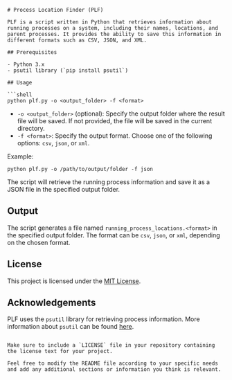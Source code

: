 ```
# Process Location Finder (PLF)

PLF is a script written in Python that retrieves information about running processes on a system, including their names, locations, and parent processes. It provides the ability to save this information in different formats such as CSV, JSON, and XML.

## Prerequisites

- Python 3.x
- psutil library (`pip install psutil`)

## Usage

```shell
python plf.py -o <output_folder> -f <format>
```

- `-o <output_folder>` (optional): Specify the output folder where the result file will be saved. If not provided, the file will be saved in the current directory.
- `-f <format>`: Specify the output format. Choose one of the following options: `csv`, `json`, or `xml`.

Example:
```shell
python plf.py -o /path/to/output/folder -f json
```

The script will retrieve the running process information and save it as a JSON file in the specified output folder.

## Output

The script generates a file named `running_process_locations.<format>` in the specified output folder. The format can be `csv`, `json`, or `xml`, depending on the chosen format.

## License

This project is licensed under the [MIT License](LICENSE).

## Acknowledgements

PLF uses the `psutil` library for retrieving process information. More information about `psutil` can be found [here](https://github.com/giampaolo/psutil).

```

Make sure to include a `LICENSE` file in your repository containing the license text for your project.

Feel free to modify the README file according to your specific needs and add any additional sections or information you think is relevant.